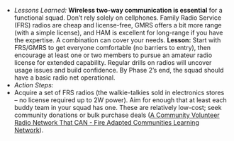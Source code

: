 - _Lessons Learned:_ **Wireless two-way communication is essential** for a functional squad. Don’t rely solely on cellphones. Family Radio Service (FRS) radios are cheap and license-free, GMRS offers a bit more range (with a simple license), and HAM is excellent for long-range if you have the expertise. A combination can cover your needs. **Lesson:** Start with FRS/GMRS to get everyone comfortable (no barriers to entry), then encourage at least one or two members to pursue an amateur radio license for extended capability. Regular drills on radios will uncover usage issues and build confidence. By Phase 2’s end, the squad should have a basic radio net operational.  
- _Action Steps:_  
- Acquire a set of FRS radios (the walkie-talkies sold in electronics stores – no license required up to 2W power). Aim for enough that at least each buddy team in your squad has one. These are relatively low-cost; seek community donations or bulk purchase deals ([A Community Volunteer Radio Network That CAN - Fire Adapted Communities Learning Network](https://fireadaptednetwork.org/a-community-volunteer-radio-network-that-can/#:~:text=neighborhood%20residents%20who%20prefer%20to,that%20their%20radios%20are%20functioning)).